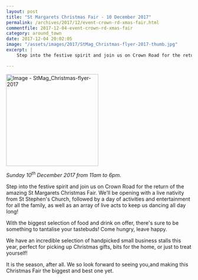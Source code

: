 ```yaml
---
layout: post
title: "St Margarets Christmas Fair - 10 December 2017"
permalink: /archives/2017/12/event-crown-rd-xmas-fair.html
commentfile: 2017-12-04-event-crown-rd-xmas-fair
category: around_town
date: 2017-12-04 20:02:05
image: "/assets/images/2017/StMag_Christmas-flyer-2017-thumb.jpg"
excerpt: |
    Step into the festive spirit and join us on Crown Road for the return of the amazing St Margarets Christmas Fair. We'll be opening with a live nativity from St Stephen's Church, followed by a day of activities and entertainment for all the family, as well as an array of live acts to keep us dancing all day long!

---
```


<a href="/assets/images/2017/StMag_Christmas-flyer-2017.jpg" title="Click for a larger image"><img src="/assets/images/2017/StMag_Christmas-flyer-2017-thumb.jpg" width="250" alt="Image - StMag_Christmas-flyer-2017"  class="photo right"/></a>

<em>Sunday 10<sup>th</sup> December 2017 from 11am to 6pm.</em>

Step into the festive spirit and join us on Crown Road for the return of the amazing St Margarets Christmas Fair. We'll be opening with a live nativity from St Stephen's Church, followed by a day of activities and entertainment for all the family, as well as an array of live acts to keep us dancing all day long!

With the biggest selection of food and drink on offer, there's sure to be something to tantalise your tastebuds! Come hungry, leave happy.

We have an incredible selection of handpicked small business stalls this year, perfect for picking up Christmas gifts, bits for the home, or just to treat yourself!

It is the season, after all. We so look forward to seeing you,and making this Christmas Fair the biggest and best one yet.
